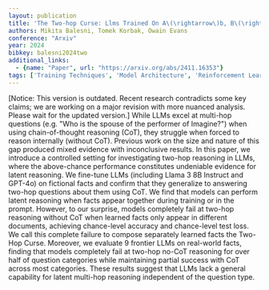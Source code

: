 ```yaml
---
layout: publication
title: 'The Two-hop Curse: Llms Trained On A\(\rightarrow\)b, B\(\rightarrow\)c Fail To Learn A\(\rightarrow\)c'
authors: Mikita Balesni, Tomek Korbak, Owain Evans
conference: "Arxiv"
year: 2024
bibkey: balesni2024two
additional_links:
  - {name: "Paper", url: "https://arxiv.org/abs/2411.16353"}
tags: ['Training Techniques', 'Model Architecture', 'Reinforcement Learning', 'GPT', 'Prompting']
---
```

[Notice: This version is outdated. Recent research contradicts some key
claims; we are working on a major revision with more nuanced analysis. Please
wait for the updated version.]
  While LLMs excel at multi-hop questions (e.g. "Who is the spouse of the
performer of Imagine?") when using chain-of-thought reasoning (CoT), they
struggle when forced to reason internally (without CoT). Previous work on the
size and nature of this gap produced mixed evidence with inconclusive results.
In this paper, we introduce a controlled setting for investigating two-hop
reasoning in LLMs, where the above-chance performance constitutes undeniable
evidence for latent reasoning. We fine-tune LLMs (including Llama 3 8B Instruct
and GPT-4o) on fictional facts and confirm that they generalize to answering
two-hop questions about them using CoT. We find that models can perform latent
reasoning when facts appear together during training or in the prompt. However,
to our surprise, models completely fail at two-hop reasoning without CoT when
learned facts only appear in different documents, achieving chance-level
accuracy and chance-level test loss. We call this complete failure to compose
separately learned facts the Two-Hop Curse. Moreover, we evaluate 9 frontier
LLMs on real-world facts, finding that models completely fail at two-hop no-CoT
reasoning for over half of question categories while maintaining partial
success with CoT across most categories. These results suggest that LLMs lack a
general capability for latent multi-hop reasoning independent of the question
type.
